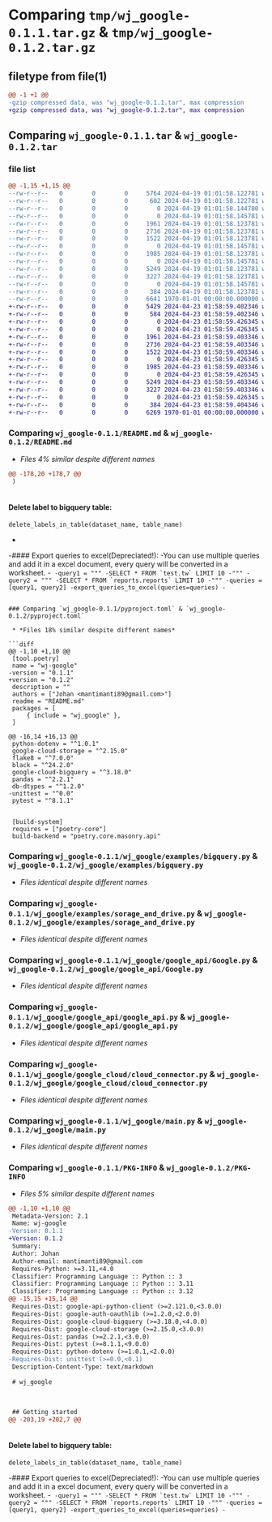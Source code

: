 # Comparing `tmp/wj_google-0.1.1.tar.gz` & `tmp/wj_google-0.1.2.tar.gz`

## filetype from file(1)

```diff
@@ -1 +1 @@
-gzip compressed data, was "wj_google-0.1.1.tar", max compression
+gzip compressed data, was "wj_google-0.1.2.tar", max compression
```

## Comparing `wj_google-0.1.1.tar` & `wj_google-0.1.2.tar`

### file list

```diff
@@ -1,15 +1,15 @@
--rw-r--r--   0        0        0     5764 2024-04-19 01:01:58.122781 wj_google-0.1.1/README.md
--rw-r--r--   0        0        0      602 2024-04-19 01:01:58.122781 wj_google-0.1.1/pyproject.toml
--rw-r--r--   0        0        0        0 2024-04-19 01:01:58.144780 wj_google-0.1.1/wj_google/__init__.py
--rw-r--r--   0        0        0        0 2024-04-19 01:01:58.145781 wj_google-0.1.1/wj_google/examples/__init__.py
--rw-r--r--   0        0        0     1961 2024-04-19 01:01:58.123781 wj_google-0.1.1/wj_google/examples/bigquery.py
--rw-r--r--   0        0        0     2736 2024-04-19 01:01:58.123781 wj_google-0.1.1/wj_google/examples/sorage_and_drive.py
--rw-r--r--   0        0        0     1522 2024-04-19 01:01:58.123781 wj_google-0.1.1/wj_google/google_api/Google.py
--rw-r--r--   0        0        0        0 2024-04-19 01:01:58.145781 wj_google-0.1.1/wj_google/google_api/__init__.py
--rw-r--r--   0        0        0     1985 2024-04-19 01:01:58.123781 wj_google-0.1.1/wj_google/google_api/google_api.py
--rw-r--r--   0        0        0        0 2024-04-19 01:01:58.145781 wj_google-0.1.1/wj_google/google_cloud/__init__.py
--rw-r--r--   0        0        0     5249 2024-04-19 01:01:58.123781 wj_google-0.1.1/wj_google/google_cloud/cloud_connector.py
--rw-r--r--   0        0        0     3227 2024-04-19 01:01:58.123781 wj_google-0.1.1/wj_google/main.py
--rw-r--r--   0        0        0        0 2024-04-19 01:01:58.145781 wj_google-0.1.1/wj_google/tools/__init__.py
--rw-r--r--   0        0        0      384 2024-04-19 01:01:58.123781 wj_google-0.1.1/wj_google/tools/files_manage.py
--rw-r--r--   0        0        0     6641 1970-01-01 00:00:00.000000 wj_google-0.1.1/PKG-INFO
+-rw-r--r--   0        0        0     5429 2024-04-23 01:58:59.402346 wj_google-0.1.2/README.md
+-rw-r--r--   0        0        0      584 2024-04-23 01:58:59.402346 wj_google-0.1.2/pyproject.toml
+-rw-r--r--   0        0        0        0 2024-04-23 01:58:59.426345 wj_google-0.1.2/wj_google/__init__.py
+-rw-r--r--   0        0        0        0 2024-04-23 01:58:59.426345 wj_google-0.1.2/wj_google/examples/__init__.py
+-rw-r--r--   0        0        0     1961 2024-04-23 01:58:59.403346 wj_google-0.1.2/wj_google/examples/bigquery.py
+-rw-r--r--   0        0        0     2736 2024-04-23 01:58:59.403346 wj_google-0.1.2/wj_google/examples/sorage_and_drive.py
+-rw-r--r--   0        0        0     1522 2024-04-23 01:58:59.403346 wj_google-0.1.2/wj_google/google_api/Google.py
+-rw-r--r--   0        0        0        0 2024-04-23 01:58:59.426345 wj_google-0.1.2/wj_google/google_api/__init__.py
+-rw-r--r--   0        0        0     1985 2024-04-23 01:58:59.403346 wj_google-0.1.2/wj_google/google_api/google_api.py
+-rw-r--r--   0        0        0        0 2024-04-23 01:58:59.426345 wj_google-0.1.2/wj_google/google_cloud/__init__.py
+-rw-r--r--   0        0        0     5249 2024-04-23 01:58:59.403346 wj_google-0.1.2/wj_google/google_cloud/cloud_connector.py
+-rw-r--r--   0        0        0     3227 2024-04-23 01:58:59.403346 wj_google-0.1.2/wj_google/main.py
+-rw-r--r--   0        0        0        0 2024-04-23 01:58:59.426345 wj_google-0.1.2/wj_google/tools/__init__.py
+-rw-r--r--   0        0        0      384 2024-04-23 01:58:59.404346 wj_google-0.1.2/wj_google/tools/files_manage.py
+-rw-r--r--   0        0        0     6269 1970-01-01 00:00:00.000000 wj_google-0.1.2/PKG-INFO
```

### Comparing `wj_google-0.1.1/README.md` & `wj_google-0.1.2/README.md`

 * *Files 4% similar despite different names*

```diff
@@ -178,20 +178,7 @@
 )
 
 ```
 #### Delete label to bigquery table:
 ```
 delete_labels_in_table(dataset_name, table_name)
 ```
-
-#### Export queries to excel(Depreciated!):
-You can use multiple queries and add it in a excel document, every query will be converted in a worksheet.
-```
-query1 = """
-SELECT * FROM `test.tw` LIMIT 10
-"""
-query2 = """
-SELECT * FROM `reports.reports` LIMIT 10
-"""
-queries = [query1, query2]
-export_queries_to_excel(queries=queries)
-```
```

### Comparing `wj_google-0.1.1/pyproject.toml` & `wj_google-0.1.2/pyproject.toml`

 * *Files 18% similar despite different names*

```diff
@@ -1,10 +1,10 @@
 [tool.poetry]
 name = "wj-google"
-version = "0.1.1"
+version = "0.1.2"
 description = ""
 authors = ["Johan <mantimanti89@gmail.com>"]
 readme = "README.md"
 packages = [
     { include = "wj_google" },
 ]
 
@@ -16,14 +16,13 @@
 python-dotenv = "^1.0.1"
 google-cloud-storage = "^2.15.0"
 flake8 = "^7.0.0"
 black = "^24.2.0"
 google-cloud-bigquery = "^3.18.0"
 pandas = "^2.2.1"
 db-dtypes = "^1.2.0"
-unittest = "^0.0"
 pytest = "^8.1.1"
 
 
 [build-system]
 requires = ["poetry-core"]
 build-backend = "poetry.core.masonry.api"
```

### Comparing `wj_google-0.1.1/wj_google/examples/bigquery.py` & `wj_google-0.1.2/wj_google/examples/bigquery.py`

 * *Files identical despite different names*

### Comparing `wj_google-0.1.1/wj_google/examples/sorage_and_drive.py` & `wj_google-0.1.2/wj_google/examples/sorage_and_drive.py`

 * *Files identical despite different names*

### Comparing `wj_google-0.1.1/wj_google/google_api/Google.py` & `wj_google-0.1.2/wj_google/google_api/Google.py`

 * *Files identical despite different names*

### Comparing `wj_google-0.1.1/wj_google/google_api/google_api.py` & `wj_google-0.1.2/wj_google/google_api/google_api.py`

 * *Files identical despite different names*

### Comparing `wj_google-0.1.1/wj_google/google_cloud/cloud_connector.py` & `wj_google-0.1.2/wj_google/google_cloud/cloud_connector.py`

 * *Files identical despite different names*

### Comparing `wj_google-0.1.1/wj_google/main.py` & `wj_google-0.1.2/wj_google/main.py`

 * *Files identical despite different names*

### Comparing `wj_google-0.1.1/PKG-INFO` & `wj_google-0.1.2/PKG-INFO`

 * *Files 5% similar despite different names*

```diff
@@ -1,10 +1,10 @@
 Metadata-Version: 2.1
 Name: wj-google
-Version: 0.1.1
+Version: 0.1.2
 Summary: 
 Author: Johan
 Author-email: mantimanti89@gmail.com
 Requires-Python: >=3.11,<4.0
 Classifier: Programming Language :: Python :: 3
 Classifier: Programming Language :: Python :: 3.11
 Classifier: Programming Language :: Python :: 3.12
@@ -15,15 +15,14 @@
 Requires-Dist: google-api-python-client (>=2.121.0,<3.0.0)
 Requires-Dist: google-auth-oauthlib (>=1.2.0,<2.0.0)
 Requires-Dist: google-cloud-bigquery (>=3.18.0,<4.0.0)
 Requires-Dist: google-cloud-storage (>=2.15.0,<3.0.0)
 Requires-Dist: pandas (>=2.2.1,<3.0.0)
 Requires-Dist: pytest (>=8.1.1,<9.0.0)
 Requires-Dist: python-dotenv (>=1.0.1,<2.0.0)
-Requires-Dist: unittest (>=0.0,<0.1)
 Description-Content-Type: text/markdown
 
 # wj_google
 
 
 
 ## Getting started
@@ -203,19 +202,7 @@
 
 ```
 #### Delete label to bigquery table:
 ```
 delete_labels_in_table(dataset_name, table_name)
 ```
 
-#### Export queries to excel(Depreciated!):
-You can use multiple queries and add it in a excel document, every query will be converted in a worksheet.
-```
-query1 = """
-SELECT * FROM `test.tw` LIMIT 10
-"""
-query2 = """
-SELECT * FROM `reports.reports` LIMIT 10
-"""
-queries = [query1, query2]
-export_queries_to_excel(queries=queries)
-```
```

